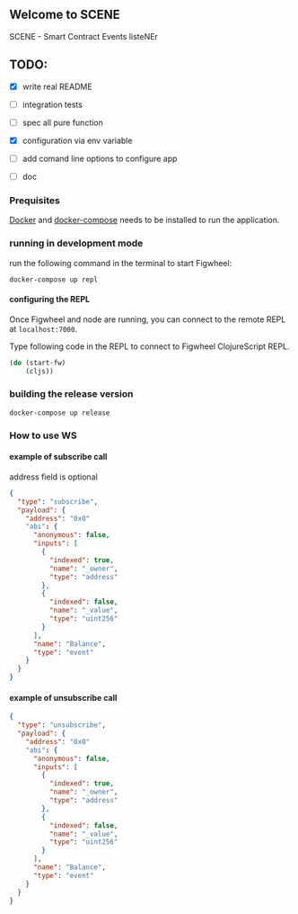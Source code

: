 ## Welcome to SCENE

SCENE - Smart Contract Events listeNEr

## TODO:

- [x] write real README
- [ ] integration tests
- [ ] spec all pure function
- [x] configuration via env variable
- [ ] add comand line options to configure app
- [ ] doc


### Prequisites

[Docker](https://docs.docker.com/engine/installation/) and [docker-compose](https://docs.docker.com/compose/install/) needs to be installed to run the application.


### running in development mode

run the following command in the terminal to start Figwheel:

```
docker-compose up repl
```


#### configuring the REPL

Once Figwheel and node are running, you can connect to the remote REPL at `localhost:7000`.

Type following code in the REPL to connect to Figwheel ClojureScript REPL.

```clojure
(do (start-fw)
    (cljs))
```


### building the release version

```
docker-compose up release
```

### How to use WS

#### example of subscribe call
address field is optional

```json
{
  "type": "subscribe",
  "payload": {
    "address": "0x0"
    "abi": {
      "anonymous": false,
      "inputs": [
        {
          "indexed": true,
          "name": "_owner",
          "type": "address"
        },
        {
          "indexed": false,
          "name": "_value",
          "type": "uint256"
        }
      ],
      "name": "Balance",
      "type": "event"
    }
  }
}
```

#### example of unsubscribe call

```json
{
  "type": "unsubscribe",
  "payload": {
    "address": "0x0"
    "abi": {
      "anonymous": false,
      "inputs": [
        {
          "indexed": true,
          "name": "_owner",
          "type": "address"
        },
        {
          "indexed": false,
          "name": "_value",
          "type": "uint256"
        }
      ],
      "name": "Balance",
      "type": "event"
    }
  }
}
```
